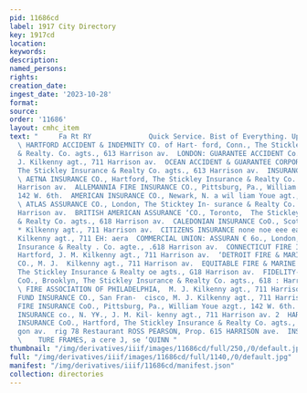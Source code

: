 ```yaml
---
pid: 11686cd
label: 1917 City Directory
key: 1917cd
location: 
keywords: 
description: 
named_persons: 
rights: 
creation_date: 
ingest_date: '2023-10-28'
format: 
source: 
order: '11686'
layout: cmhc_item
text: "     Fa Rt RY              Quick Service. Bist of Everything. Up te Date. .
  \ HARTFORD ACCIDENT & INDEMNITY CO. of Hart- ford, Conn., The Stickley Insurance
  & Realty. Co. agts., 613 Harrison av.  LONDON: GUARANTEE ACCIDENT Co. (LTD.), M.
  J. Kilkenny agt., 711 Harrison av.  OCEAN ACCIDENT & GUARANTEE CORPORA- TION, London,
  The Stickley Insurance & Realty Co. agts., 613 Harrison av.  INSURANCE COMPANIES—FIRE.
  \ AETNA INSURANCE CO., Hartford, The Stickley Insurance & Realty Co. agts., 613
  Harrison av.  ALLEMANNIA FIRE INSURANCE CO., Pittsburg, Pa., William Youe agt.,
  142 W. 6th.  AMERICAN INSURANCE CO., Newark, N. a wil liam Youe agt., 142 W. 6th.
  \ ATLAS ASSURANCE CO., London, The Sticktey In- surance & Realty Co. agts., 613
  Harrison av.  BRITISH AMERICAN ASSURANCE ‘CO., Toronto,  The Stickley Insurance
  & Realty Co. agts., 618 Harrison av.  CALEDONIAN INSURANCE CoO., Scotland, M. J.
  * Kilkenny agt., 711 Harrison av.  CITIZENS INSURANCE none noe eee eae aes M. J.
  Kilkenny agt., 711 EH: aera  COMMERCIAL UNION: ASSURAN € 6o., London, The Stickley
  Insurance & Realty . Co. agte., .618 Harrison av.  CONNECTICUT FIRE INSURANCE CO.,
  Hartford, J. M. Kilkenny agt., 711 Harrison av.  ‘DETROIT FIRE & MARINE INSURANCE
  CO., M. J.  Kilkenny agt., 711 Harrison av.  EQUITABLE FIRE & MARINE INSURANCE CoO.,
  The Stickley Insurance & Realty oe agts., G18 Harrison av.  FIDELITY-PHENIX INSURANCE
  CoO., Brooklyn, The Stickley Insurance & Realty Co. agts., 618 : Harrison av. .
  \ FIRE ASSOCIATION OF PHILADELPHIA,  M. J. Kilkenny agt., 711 Harrison av.  FIREMAN’S
  FUND INSURANCE CO., San Fran-  cisco, M. J. Kilkenny agt., 711 Harrison av. .  GERMAN
  FIRE INSURANCE CoO., Pittsburg, Pa., William Youe azgt., 142 W. 6th.  GLENS FALLS
  INSURANCE co., N. Y¥., J. M. Kil- kenny agt., 711 Harrison av. 2  HARTFORD FIRE
  INSURANCE CoO., Hartford, The Stickley Insurance & Realty Co. agts., 613 Harri-
  gon av.  rig 78 Restaurant ROSS PEARSON, Prop. 615 HARRISON ave.  INS © 301 INS
  \    TURE FRAMES, a cere J, se ‘QUINN "
thumbnail: "/img/derivatives/iiif/images/11686cd/full/250,/0/default.jpg"
full: "/img/derivatives/iiif/images/11686cd/full/1140,/0/default.jpg"
manifest: "/img/derivatives/iiif/11686cd/manifest.json"
collection: directories
---
```

